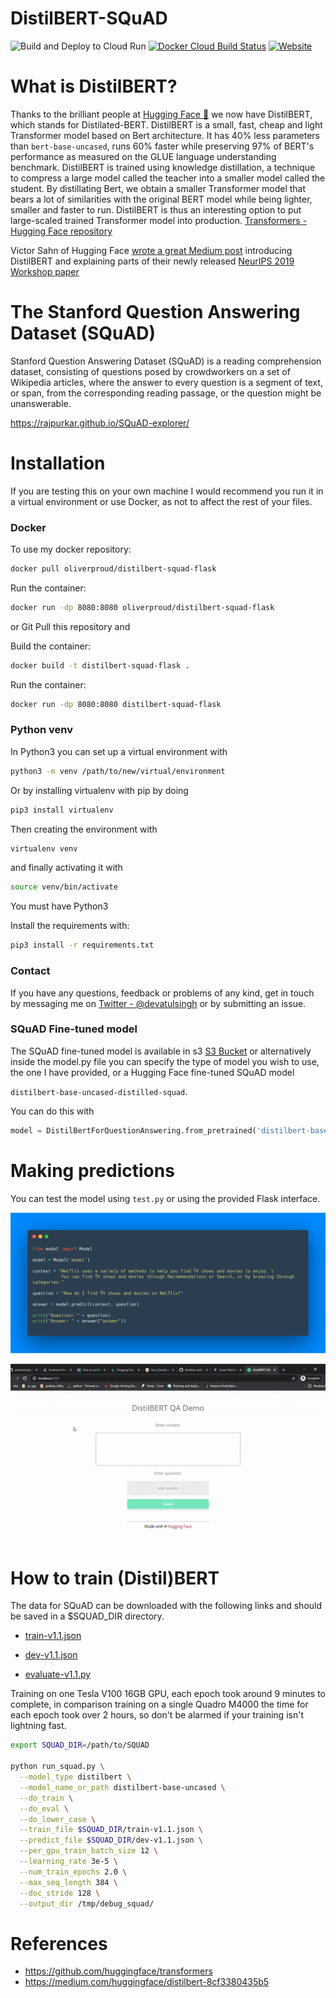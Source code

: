 # DistilBERT-SQuAD

![Build and Deploy to Cloud Run](https://github.com/oliverproud/DistilBERT-SQuAD/workflows/Build%20and%20Deploy%20to%20Cloud%20Run/badge.svg?branch=master)
[![Docker Cloud Build Status](https://img.shields.io/docker/cloud/build/oliverproud/distilbert-squad-flask?logo=Docker&logoColor=FFF)](https://hub.docker.com/repository/docker/oliverproud/distilbert-squad-flask)
[![Website](https://img.shields.io/website?down_message=offline&up_message=online&url=https%3A%2F%2Fqa.oliverproud.com)](https://qa.oliverproud.com)

# What is DistilBERT?

Thanks to the brilliant people at [Hugging Face 🤗](https://huggingface.co/) we now have DistilBERT, which stands for Distilated-BERT. DistilBERT is a small, fast, cheap and light Transformer model based on Bert architecture. It has 40% less parameters than `bert-base-uncased`, runs 60% faster while preserving 97% of BERT's performance as measured on the GLUE language understanding benchmark. DistilBERT is trained using knowledge distillation, a technique to compress a large model called the teacher into a smaller model called the student. By distillating Bert, we obtain a smaller Transformer model that bears a lot of similarities with the original BERT model while being lighter, smaller and faster to run. DistilBERT is thus an interesting option to put large-scaled trained Transformer model into production. [Transformers - Hugging Face repository](https://github.com/huggingface/transformers)

Victor Sahn of Hugging Face [wrote a great Medium post](https://medium.com/huggingface/distilbert-8cf3380435b5) introducing DistilBERT and explaining parts of their newly released [NeurIPS 2019 Workshop paper](https://arxiv.org/abs/1910.01108)


# The Stanford Question Answering Dataset (SQuAD)

Stanford Question Answering Dataset (SQuAD) is a reading comprehension dataset, consisting of questions posed by crowdworkers on a set of Wikipedia articles, where the answer to every question is a segment of text, or span, from the corresponding reading passage, or the question might be unanswerable.

https://rajpurkar.github.io/SQuAD-explorer/

# Installation

If you are testing this on your own machine I would recommend you run it in a virtual environment or use Docker, as not to affect the rest of your files.

### Docker

To use my docker repository:

```bash
docker pull oliverproud/distilbert-squad-flask
```

Run the container:

```bash
docker run -dp 8080:8080 oliverproud/distilbert-squad-flask
```

or Git Pull this repository and

Build the container:

```bash
docker build -t distilbert-squad-flask .
```

Run the container:

```bash
docker run -dp 8080:8080 distilbert-squad-flask
```

### Python venv

In Python3 you can set up a virtual environment with

```bash
python3 -m venv /path/to/new/virtual/environment
```

Or by installing virtualenv with pip by doing
```bash
pip3 install virtualenv
```
Then creating the environment with
```bash
virtualenv venv
```
and finally activating it with
```bash
source venv/bin/activate
```

You must have Python3

Install the requirements with:
```bash
pip3 install -r requirements.txt
```

### Contact

If you have any questions, feedback or problems of any kind, get in touch by messaging me on [Twitter - @devatulsingh](https://twitter.com/devatulsingh) or by submitting an issue.

### SQuAD Fine-tuned model

The SQuAD fine-tuned model is available in s3 [S3 Bucket](https://distilbert-finetuned-model.s3.eu-west-2.amazonaws.com/pytorch_model.bin) or alternatively inside the model.py file you can specify the type of model you wish to use, the one I have provided, or a Hugging Face fine-tuned SQuAD model

`distilbert-base-uncased-distilled-squad`.

You can do this with

```python
model = DistilBertForQuestionAnswering.from_pretrained('distilbert-base-uncased-distilled-squad', config=config)
```

# Making predictions

You can test the model using `test.py` or using the provided Flask interface.

![alt text](images/carbon.png)

![alt text](images/demo.gif)

# How to train (Distil)BERT

The data for SQuAD can be downloaded with the following links and should be saved in a $SQUAD_DIR directory.

- [train-v1.1.json](https://rajpurkar.github.io/SQuAD-explorer/dataset/train-v1.1.json)

- [dev-v1.1.json](https://rajpurkar.github.io/SQuAD-explorer/dataset/dev-v1.1.json)

- [evaluate-v1.1.py](https://github.com/allenai/bi-att-flow/blob/master/squad/evaluate-v1.1.py)

Training on one Tesla V100 16GB GPU, each epoch took around 9 minutes to complete, in comparison training on a single Quadro M4000 the time for each epoch took over 2 hours, so don't be alarmed if your training isn't lightning fast.

```bash
export SQUAD_DIR=/path/to/SQUAD

python run_squad.py \
  --model_type distilbert \
  --model_name_or_path distilbert-base-uncased \
  --do_train \
  --do_eval \
  --do_lower_case \
  --train_file $SQUAD_DIR/train-v1.1.json \
  --predict_file $SQUAD_DIR/dev-v1.1.json \
  --per_gpu_train_batch_size 12 \
  --learning_rate 3e-5 \
  --num_train_epochs 2.0 \
  --max_seq_length 384 \
  --doc_stride 128 \
  --output_dir /tmp/debug_squad/
```

# References

- <https://github.com/huggingface/transformers>
- <https://medium.com/huggingface/distilbert-8cf3380435b5>

